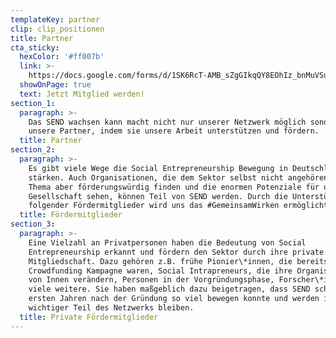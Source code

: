 ```yaml
---
templateKey: partner
clip: clip_positionen
title: Partner
cta_sticky:
  hexColor: '#ff007b'
  link: >-
    https://docs.google.com/forms/d/1SK6RcT-AMB_sZgGIkqQY8EOhIz_bnMuVSuJ7zCmd4Mg/viewform?edit_requested=true
  showOnPage: true
  text: Jetzt Mitglied werden!
section_1:
  paragraph: >-
    Das SEND wachsen kann macht nicht nur unserer Netzwerk möglich sondern auch
    unsere Partner, indem sie unsere Arbeit unterstützen und fördern.
  title: Partner
section_2:
  paragraph: >-
    Es gibt viele Wege die Social Entrepreneurship Bewegung in Deutschland zu
    stärken. Auch Organisationen, die dem Sektor selbst nicht angehören, das
    Thema aber förderungswürdig finden und die enormen Potenziale für unsere
    Gesellschaft sehen, können Teil von SEND werden. Durch die Unterstützung
    folgender Fördermitglieder wird uns das #GemeinsamWirken ermöglicht.
  title: Fördermitglieder
section_3:
  paragraph: >-
    Eine Vielzahl an Privatpersonen haben die Bedeutung von Social
    Entrepreneurship erkannt und fördern den Sektor durch ihre private
    Mitgliedschaft. Dazu gehören z.B. frühe Pionier\*innen, die bereits Teil der
    Crowdfunding Kampagne waren, Social Intrapreneurs, die ihre Organisationen
    von Innen verändern, Personen in der Vorgründungsphase, Forscher\*innen und
    viele weitere. Sie haben maßgeblich dazu beigetragen, dass SEND schon in den
    ersten Jahren nach der Gründung so viel bewegen konnte und werden immer ein
    wichtiger Teil des Netzwerks bleiben.
  title: Private Fördermitglieder
---
```


